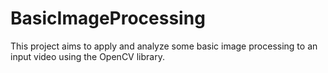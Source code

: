 # BasicImageProcessing

This project aims to apply and analyze some basic image processing to an input video using the OpenCV library.
